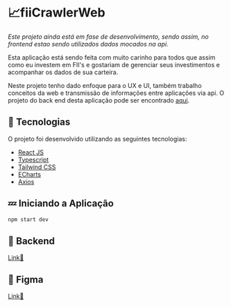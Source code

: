 # 📈fiiCrawlerWeb

*Este projeto ainda está em fase de desenvolvimento, sendo assim, no frontend estao sendo utilizados dados mocados na api.*

Esta aplicação está sendo feita com muito carinho para todos que assim como eu investem em FII's e gostariam de gerenciar seus investimentos e acompanhar os dados de sua carteira.

Neste projeto tenho dado enfoque para o UX e UI, também trabalho conceitos da web e transmissão de informações entre aplicações via api. O projeto do back end desta aplicação pode ser encontrado [aqui](https://github.com/AaronCrvl/FIICrawler-backend).

## 🧪 Tecnologias
O projeto foi desenvolvido utilizando as seguintes tecnologias:

- [React JS](https://pt-br.legacy.reactjs.org/)
- [Typescript](https://www.typescriptlang.org/)
- [Tailwind CSS](https://tailwindcss.com/)
- [ECharts](https://echarts.apache.org/en/index.html)
- [Axios](https://axios-http.com/)

## 💤 Iniciando a Aplicação
``` javascript
npm start dev
``` 

## 💺 Backend
[Link🔗](https://github.com/AaronCrvl/FIICrawler-backend)

## 🔖 Figma
[Link🔗](https://www.figma.com/file/I9ozKQR2ZKyoYaEok98dCv/fiiCrawler-Desgin?type=design&node-id=0%3A1&mode=design&t=LCA1aW1Sl9mfIO8l-1)
